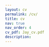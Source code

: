 ```yaml
---
layout: cv
permalink: /cv/
title: cv
nav: true
nav_order: 4
cv_pdf: Jay_cv.pdf
description: 
---
```


